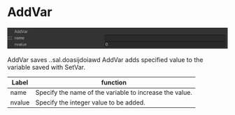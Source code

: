 # AddVar
![AddVar](img/AddVar.jpg)

AddVar saves ..sal.doasijdoiawd
AddVar adds specified value to the variable saved with SetVar.

|  Label |  function  |
| ----   | ---- |
| name | Specify the name of the variable to increase the value. |
| nvalue | Specify the integer value to be added. |
